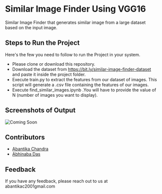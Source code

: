 # Similar Image Finder Using VGG16

Similar Image Finder that generates similar image from a large dataset based on the input image.


## Steps to Run the Project

Here's the few you need to follow to run the Project in your system.

- Please clone or download this repository.
- Download the dataset from https://bit.ly/similar-image-finder-dataset and paste it inside the project folder.
- Execute train.py to extract the features from our dataset of images. This script will generate a .csv file containing the features of our images.
- Execute find_similar_images.ipynb .You will have to provide the value of N (number of images you want to display).
## Screenshots of Output

![Coming Soon](https://via.placeholder.com/468x300?text=App+Screenshot+Here)


## Contributors

- [Abantika Chandra](https://github.com/abantika001)
- [Abhinaba Das](https://www.github.com/dasabhinaba34)



## Feedback

If you have any feedback, please reach out to us at abantikac2001gmail.com
